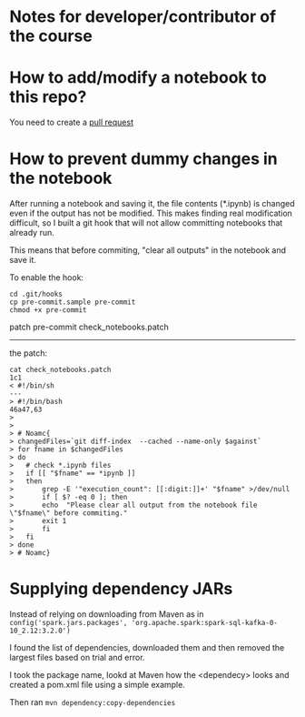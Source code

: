 # Notes for developer/contributor of the course

# How to add/modify a notebook to this repo?
You need to create a [pull request](https://docs.github.com/en/pull-requests/collaborating-with-pull-requests/proposing-changes-to-your-work-with-pull-requests/creating-a-pull-request)


# How to prevent dummy changes in the notebook
After running a notebook and saving it, the file contents (*.ipynb) is changed even if the output has not be modified.
This makes finding real modification difficult, so I built a git hook that will not allow committing notebooks that already run.

This means that before commiting, "clear all outputs" in the notebook and save it.

To enable the hook:

```
cd .git/hooks
cp pre-commit.sample pre-commit
chmod +x pre-commit
```
patch pre-commit  check_notebooks.patch

-------
the patch:

```
cat check_notebooks.patch
1c1
< #!/bin/sh
---
> #!/bin/bash
46a47,63
>
>
> # Noamc{
> changedFiles=`git diff-index  --cached --name-only $against`
> for fname in $changedFiles
> do
>  	# check *.ipynb files
> 	if [[ "$fname" == *ipynb ]]
> 	then
> 		grep -E '"execution_count": [[:digit:]]+' "$fname" >/dev/null
> 		if [ $? -eq 0 ]; then
> 		echo  "Please clear all output from the notebook file \"$fname\" before commiting."
> 		exit 1
> 		fi
> 	fi
> done
> # Noamc}
```


# Supplying dependency JARs
Instead of relying on downloading from Maven as in
`config('spark.jars.packages', 'org.apache.spark:spark-sql-kafka-0-10_2.12:3.2.0')`

I found the list of dependencies, downloaded them and then removed the largest files based on trial and error.

I took the package name, lookd at Maven how the \<dependecy\> looks and created a pom.xml file using a simple example.

Then ran `mvn dependency:copy-dependencies`
